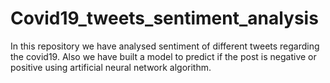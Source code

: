 # Covid19_tweets_sentiment_analysis
In this repository we have analysed sentiment of different tweets regarding the covid19. Also we have built a model to predict if the post is negative or positive using artificial neural network algorithm.
